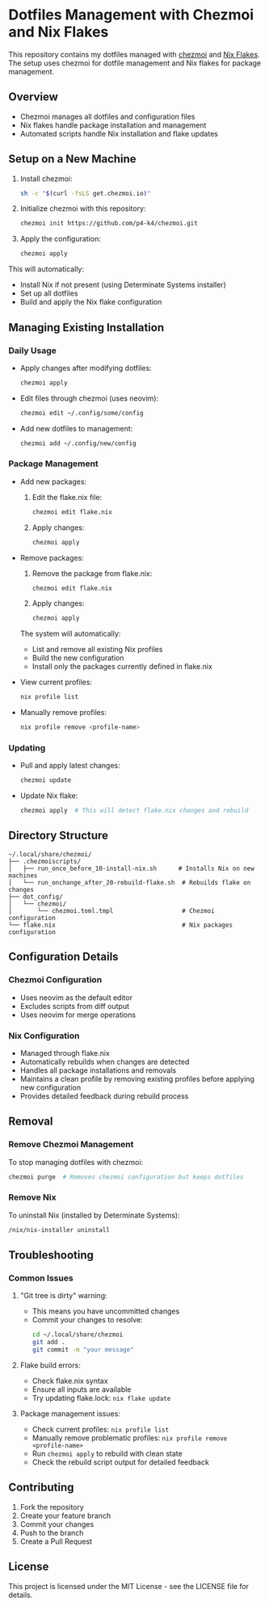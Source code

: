 # Dotfiles Management with Chezmoi and Nix Flakes

This repository contains my dotfiles managed with [chezmoi](https://www.chezmoi.io/) and [Nix Flakes](https://nixos.wiki/wiki/Flakes). The setup uses chezmoi for dotfile management and Nix flakes for package management.

## Overview

- Chezmoi manages all dotfiles and configuration files
- Nix flakes handle package installation and management
- Automated scripts handle Nix installation and flake updates

## Setup on a New Machine

1. Install chezmoi:
   ```bash
   sh -c "$(curl -fsLS get.chezmoi.io)"
   ```

2. Initialize chezmoi with this repository:
   ```bash
   chezmoi init https://github.com/p4-k4/chezmoi.git
   ```

3. Apply the configuration:
   ```bash
   chezmoi apply
   ```

This will automatically:
- Install Nix if not present (using Determinate Systems installer)
- Set up all dotfiles
- Build and apply the Nix flake configuration

## Managing Existing Installation

### Daily Usage

- Apply changes after modifying dotfiles:
  ```bash
  chezmoi apply
  ```

- Edit files through chezmoi (uses neovim):
  ```bash
  chezmoi edit ~/.config/some/config
  ```

- Add new dotfiles to management:
  ```bash
  chezmoi add ~/.config/new/config
  ```

### Package Management

- Add new packages:
  1. Edit the flake.nix file:
     ```bash
     chezmoi edit flake.nix
     ```
  2. Apply changes:
     ```bash
     chezmoi apply
     ```

- Remove packages:
  1. Remove the package from flake.nix:
     ```bash
     chezmoi edit flake.nix
     ```
  2. Apply changes:
     ```bash
     chezmoi apply
     ```
  The system will automatically:
  - List and remove all existing Nix profiles
  - Build the new configuration
  - Install only the packages currently defined in flake.nix

- View current profiles:
  ```bash
  nix profile list
  ```

- Manually remove profiles:
  ```bash
  nix profile remove <profile-name>
  ```

### Updating

- Pull and apply latest changes:
  ```bash
  chezmoi update
  ```

- Update Nix flake:
  ```bash
  chezmoi apply  # This will detect flake.nix changes and rebuild
  ```

## Directory Structure

```
~/.local/share/chezmoi/
├── .chezmoiscripts/
│   ├── run_once_before_10-install-nix.sh      # Installs Nix on new machines
│   └── run_onchange_after_20-rebuild-flake.sh  # Rebuilds flake on changes
├── dot_config/
│   └── chezmoi/
│       └── chezmoi.toml.tmpl                   # Chezmoi configuration
└── flake.nix                                   # Nix packages configuration
```

## Configuration Details

### Chezmoi Configuration

- Uses neovim as the default editor
- Excludes scripts from diff output
- Uses neovim for merge operations

### Nix Configuration

- Managed through flake.nix
- Automatically rebuilds when changes are detected
- Handles all package installations and removals
- Maintains a clean profile by removing existing profiles before applying new configuration
- Provides detailed feedback during rebuild process

## Removal

### Remove Chezmoi Management

To stop managing dotfiles with chezmoi:
```bash
chezmoi purge  # Removes chezmoi configuration but keeps dotfiles
```

### Remove Nix

To uninstall Nix (installed by Determinate Systems):
```bash
/nix/nix-installer uninstall
```

## Troubleshooting

### Common Issues

1. "Git tree is dirty" warning:
   - This means you have uncommitted changes
   - Commit your changes to resolve:
     ```bash
     cd ~/.local/share/chezmoi
     git add .
     git commit -m "your message"
     ```

2. Flake build errors:
   - Check flake.nix syntax
   - Ensure all inputs are available
   - Try updating flake.lock: `nix flake update`

3. Package management issues:
   - Check current profiles: `nix profile list`
   - Manually remove problematic profiles: `nix profile remove <profile-name>`
   - Run `chezmoi apply` to rebuild with clean state
   - Check the rebuild script output for detailed feedback

## Contributing

1. Fork the repository
2. Create your feature branch
3. Commit your changes
4. Push to the branch
5. Create a Pull Request

## License

This project is licensed under the MIT License - see the LICENSE file for details.

